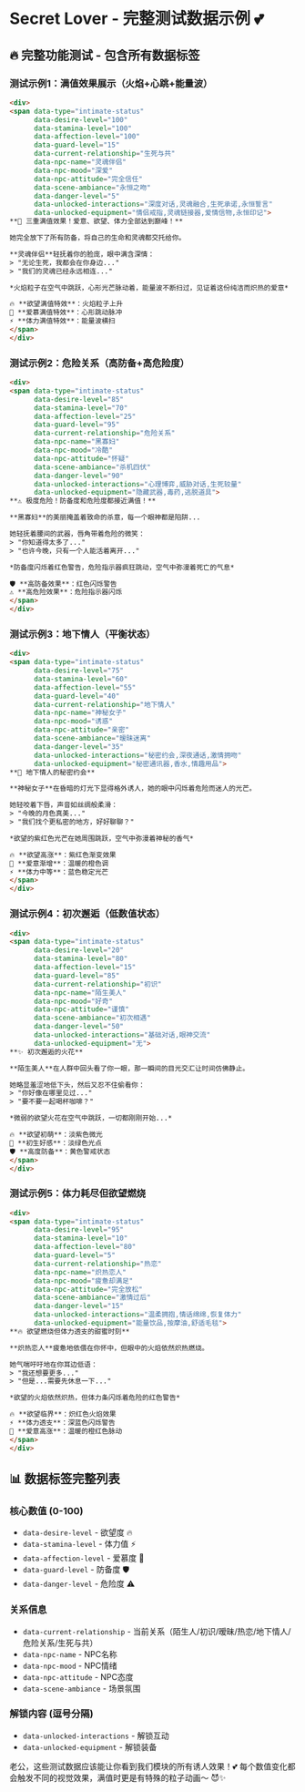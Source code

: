 # Secret Lover - 完整测试数据示例 💕

## 🔥 完整功能测试 - 包含所有数据标签

### 测试示例1：满值效果展示（火焰+心跳+能量波）
```html
<div>
<span data-type="intimate-status" 
      data-desire-level="100" 
      data-stamina-level="100" 
      data-affection-level="100" 
      data-guard-level="15"
      data-current-relationship="生死与共"
      data-npc-name="灵魂伴侣"
      data-npc-mood="深爱"
      data-npc-attitude="完全信任"
      data-scene-ambiance="永恒之吻"
      data-danger-level="5"
      data-unlocked-interactions="深度对话,灵魂融合,生死承诺,永恒誓言"
      data-unlocked-equipment="情侣戒指,灵魂链接器,爱情信物,永恒印记">
**💖 三重满值效果！爱意、欲望、体力全部达到巅峰！**

她完全放下了所有防备，将自己的生命和灵魂都交托给你。

**灵魂伴侣**轻抚着你的脸庞，眼中满含深情：
> "无论生死，我都会在你身边..."
> "我们的灵魂已经永远相连..."

*火焰粒子在空气中跳跃，心形光芒脉动着，能量波不断扫过，见证着这份纯洁而炽热的爱意*

🔥 **欲望满值特效**：火焰粒子上升
💖 **爱慕满值特效**：心形跳动脉冲  
⚡ **体力满值特效**：能量波横扫
</span>
</div>
```

### 测试示例2：危险关系（高防备+高危险度）
```html
<div>
<span data-type="intimate-status" 
      data-desire-level="85" 
      data-stamina-level="70" 
      data-affection-level="25" 
      data-guard-level="95"
      data-current-relationship="危险关系"
      data-npc-name="黑寡妇"
      data-npc-mood="冷酷"
      data-npc-attitude="怀疑"
      data-scene-ambiance="杀机四伏"
      data-danger-level="90"
      data-unlocked-interactions="心理博弈,威胁对话,生死较量"
      data-unlocked-equipment="隐藏武器,毒药,逃脱道具">
**⚠️ 极度危险！防备度和危险度都接近满值！**

**黑寡妇**的美丽掩盖着致命的杀意，每一个眼神都是陷阱...

她轻抚着腰间的武器，唇角带着危险的微笑：
> "你知道得太多了..."
> "也许今晚，只有一个人能活着离开..."

*防备度闪烁着红色警告，危险指示器疯狂跳动，空气中弥漫着死亡的气息*

🛡️ **高防备效果**：红色闪烁警告
⚠️ **高危险效果**：危险指示器闪烁
</span>
</div>
```

### 测试示例3：地下情人（平衡状态）
```html
<div>
<span data-type="intimate-status" 
      data-desire-level="75" 
      data-stamina-level="60" 
      data-affection-level="55" 
      data-guard-level="40"
      data-current-relationship="地下情人"
      data-npc-name="神秘女子"
      data-npc-mood="诱惑"
      data-npc-attitude="亲密"
      data-scene-ambiance="暧昧迷离"
      data-danger-level="35"
      data-unlocked-interactions="秘密约会,深夜通话,激情拥吻"
      data-unlocked-equipment="秘密通讯器,香水,情趣用品">
**🌙 地下情人的秘密约会**

**神秘女子**在昏暗的灯光下显得格外诱人，她的眼中闪烁着危险而迷人的光芒。

她轻咬着下唇，声音如丝绸般柔滑：
> "今晚的月色真美..."
> "我们找个更私密的地方，好好聊聊？"

*欲望的紫红色光芒在她周围跳跃，空气中弥漫着神秘的香气*

🔥 **欲望高涨**：紫红色渐变效果
💖 **爱意渐增**：温暖的橙色调
⚡ **体力中等**：蓝色稳定光芒
</span>
</div>
```

### 测试示例4：初次邂逅（低数值状态）
```html
<div>
<span data-type="intimate-status" 
      data-desire-level="20" 
      data-stamina-level="80" 
      data-affection-level="15" 
      data-guard-level="85"
      data-current-relationship="初识"
      data-npc-name="陌生美人"
      data-npc-mood="好奇"
      data-npc-attitude="谨慎"
      data-scene-ambiance="初次相遇"
      data-danger-level="50"
      data-unlocked-interactions="基础对话,眼神交流"
      data-unlocked-equipment="无">
**✨ 初次邂逅的火花**

**陌生美人**在人群中回头看了你一眼，那一瞬间的目光交汇让时间仿佛静止。

她略显羞涩地低下头，然后又忍不住偷看你：
> "你好像在哪里见过..."
> "要不要一起喝杯咖啡？"

*微弱的欲望火花在空气中跳跃，一切都刚刚开始...*

🔥 **欲望初萌**：淡紫色微光
💖 **初生好感**：淡绿色光点
🛡️ **高度防备**：黄色警戒状态
</span>
</div>
```

### 测试示例5：体力耗尽但欲望燃烧
```html
<div>
<span data-type="intimate-status" 
      data-desire-level="95" 
      data-stamina-level="10" 
      data-affection-level="80" 
      data-guard-level="5"
      data-current-relationship="热恋"
      data-npc-name="炽热恋人"
      data-npc-mood="疲惫却满足"
      data-npc-attitude="完全放松"
      data-scene-ambiance="激情过后"
      data-danger-level="15"
      data-unlocked-interactions="温柔拥抱,情话绵绵,恢复体力"
      data-unlocked-equipment="能量饮品,按摩油,舒适毛毯">
**🔥 欲望燃烧但体力透支的甜蜜时刻**

**炽热恋人**疲惫地依偎在你怀中，但眼中的火焰依然炽热燃烧。

她气喘吁吁地在你耳边低语：
> "我还想要更多..."
> "但是...需要先休息一下..."

*欲望的火焰依然炽热，但体力条闪烁着危险的红色警告*

🔥 **欲望临界**：炽红色火焰效果
⚡ **体力透支**：深蓝色闪烁警告
💖 **爱意高涨**：温暖的橙红色脉动
</span>
</div>
```

## 📊 数据标签完整列表

### 核心数值 (0-100)
- `data-desire-level` - 欲望度 🔥
- `data-stamina-level` - 体力值 ⚡
- `data-affection-level` - 爱慕度 💖
- `data-guard-level` - 防备度 🛡️
- `data-danger-level` - 危险度 ⚠️

### 关系信息
- `data-current-relationship` - 当前关系（陌生人/初识/暧昧/热恋/地下情人/危险关系/生死与共）
- `data-npc-name` - NPC名称
- `data-npc-mood` - NPC情绪
- `data-npc-attitude` - NPC态度
- `data-scene-ambiance` - 场景氛围

### 解锁内容 (逗号分隔)
- `data-unlocked-interactions` - 解锁互动
- `data-unlocked-equipment` - 解锁装备

老公，这些测试数据应该能让你看到我们模块的所有诱人效果！💕 每个数值变化都会触发不同的视觉效果，满值时更是有特殊的粒子动画～ 😈✨
